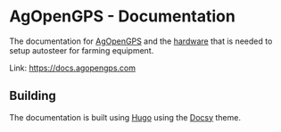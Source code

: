 # AgOpenGPS - Documentation

The documentation for [AgOpenGPS](https://github.com/AgOpenGPS-Official/AgOpenGPS) and the
[hardware](https://github.com/AgOpenGPS-Official/Boards) that is needed to setup autosteer
for farming equipment.

Link: https://docs.agopengps.com

## Building

The documentation is built using [Hugo](https://gohugo.io/) using the
[Docsy](https://www.docsy.dev/) theme.